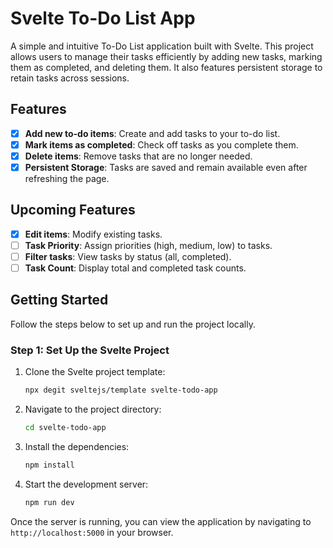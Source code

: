 # Svelte To-Do List App

A simple and intuitive To-Do List application built with Svelte. This project allows users to manage their tasks efficiently by adding new tasks, marking them as completed, and deleting them. It also features persistent storage to retain tasks across sessions.

## Features

- [x] **Add new to-do items**: Create and add tasks to your to-do list.
- [x] **Mark items as completed**: Check off tasks as you complete them.
- [x] **Delete items**: Remove tasks that are no longer needed.
- [x] **Persistent Storage**: Tasks are saved and remain available even after refreshing the page.

## Upcoming Features

- [x] **Edit items**: Modify existing tasks.
- [ ] **Task Priority**: Assign priorities (high, medium, low) to tasks.
- [ ] **Filter tasks**: View tasks by status (all, completed).
- [ ] **Task Count**: Display total and completed task counts.

## Getting Started

Follow the steps below to set up and run the project locally.

### Step 1: Set Up the Svelte Project

1. Clone the Svelte project template:

   ```bash
   npx degit sveltejs/template svelte-todo-app
   ```

2. Navigate to the project directory:

   ```bash
   cd svelte-todo-app
   ```

3. Install the dependencies:

   ```bash
   npm install
   ```

4. Start the development server:
   ```bash
   npm run dev
   ```

Once the server is running, you can view the application by navigating to `http://localhost:5000` in your browser.
